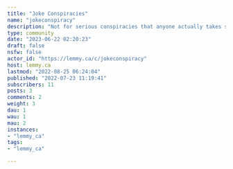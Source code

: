 ```yaml
---
title: "Joke Conspiracies" 
name: "jokeconspiracy"
description: "Not for serious conspiracies that anyone actually takes seriously. Ex it should be basically jokes, like [birds aren't real](https://en.wikipedia.org/wiki/Birds_Aren't_Real)"
type: community
date: "2023-06-22 02:20:23"
draft: false
nsfw: false
actor_id: "https://lemmy.ca/c/jokeconspiracy"
host: lemmy.ca
lastmod: "2022-08-25 06:24:04"
published: "2022-07-23 11:19:41"
subscribers: 11
posts: 3
comments: 2
weight: 3
dau: 1
wau: 1
mau: 2
instances:
- "lemmy_ca"
tags: 
- "lemmy_ca"

---
```

